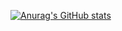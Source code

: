 <!--  **moltonpy/moltonpy** is a ✨ _special_ ✨ repository because its `README.md` (this file) appears on your GitHub profile.  -->

[![Anurag's GitHub stats](https://github-readme-stats.vercel.app/api?username=moltonpy&show_icons=true&theme=chartreuse-dark&hide_border=False)
](https://github.com/anuraghazra/github-readme-stats)
